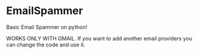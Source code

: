 # EmailSpammer

Basic Email Spammer on python!

WORKS ONLY WITH GMAIL. If you want to add another email providers you can change the code and use it.
